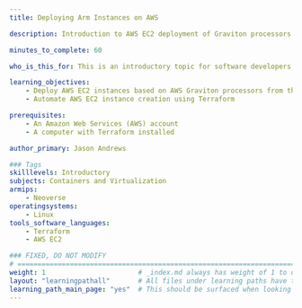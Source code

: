```yaml
---
title: Deploying Arm Instances on AWS

description: Introduction to AWS EC2 deployment of Graviton processors

minutes_to_complete: 60   

who_is_this_for: This is an introductory topic for software developers new to AWS EC2 and AWS Graviton processors.

learning_objectives: 
    - Deploy AWS EC2 instances based on AWS Graviton processors from the AWS console
    - Automate AWS EC2 instance creation using Terraform

prerequisites:
    - An Amazon Web Services (AWS) account
    - A computer with Terraform installed

author_primary: Jason Andrews

### Tags
skilllevels: Introductory
subjects: Containers and Virtualization
armips:
    - Neoverse
operatingsystems:
    - Linux
tools_software_languages:
    - Terraform
    - AWS EC2

### FIXED, DO NOT MODIFY
# ================================================================================
weight: 1                       # _index.md always has weight of 1 to order correctly
layout: "learningpathall"       # All files under learning paths have this same wrapper
learning_path_main_page: "yes"  # This should be surfaced when looking for related content. Only set for _index.md of learning path content.
---
```

